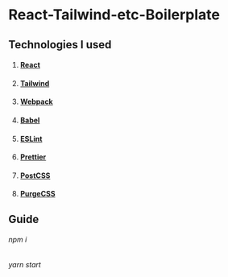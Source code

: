 # React-Tailwind-etc-Boilerplate
## Technologies I used

1. #### [React](https://reactjs.org/)
2. #### [Tailwind](https://tailwindcss.com/)
3. #### [Webpack](https://webpack.js.org/)
4. #### [Babel](https://babeljs.io/)
5. #### [ESLint](https://eslint.org/)
6. #### [Prettier](https://prettier.io/)
7. #### [PostCSS](https://postcss.org/)
8. #### [PurgeCSS](https://purgecss.com/)

## Guide
  ###### npm i
  ###### yarn start
